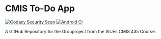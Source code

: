 # CMIS To-Do App
[![Codacy Security Scan](https://github.com/dasMichal/CMISToDoApp/actions/workflows/codacy-analysis.yml/badge.svg)](https://github.com/dasMichal/CMISToDoApp/actions/workflows/codacy-analysis.yml) [![Android CI](https://github.com/dasMichal/CMISToDoApp/actions/workflows/android.yml/badge.svg)](https://github.com/dasMichal/CMISToDoApp/actions/workflows/android.yml)

A GitHub Repository for the Grouproject from the SIUEs CMIS 435 Course.

